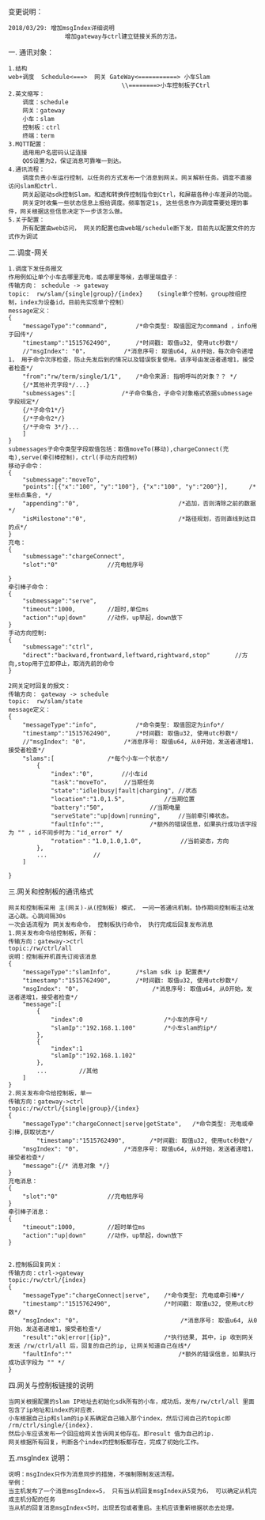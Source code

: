 变更说明：
	
	2018/03/29:	增加msgIndex详细说明
					增加gateway与ctrl建立链接关系的方法。


一. 通讯对象：

	1.结构
	web+调度  Schedule<===>  网关 GateWay<===========> 小车Slam
                                  	\\========>小车控制板子Ctrl
	2.英文缩写：
		调度：schedule
		网关：gateway
		小车：slam
		控制板：ctrl
		终端：term
	3.MQTT配置：
		适用用户名密码认证连接
		QOS设置为2，保证消息可靠唯一到达。
	4.通讯流程：
		调度负责小车运行控制，以任务的方式发布一个消息到网关。网关解析任务。调度不直接访问slam和ctrl.
	 	网关起驱动sdk控制Slam，和透和转换传控制指令到Ctrl，和屏蔽各种小车差异的功能。
		网关定时收集一些状态信息上报给调度。频率暂定1s, 这些信息作为调度需要处理的事件，网关根据这些信息决定下一步该怎么做。
	5.关于配置：
		所有配置由web访问， 网关的配置也由web端/schedule断下发，目前先以配置文件的方式作为调试
	
二.调度-网关
	
	1.调度下发任务报文
	作用例如让单个小车去哪里充电，或去哪里等候，去哪里端盘子：
	传输方向： schedule -> gateway
	topic:	rw/slam/{single|group}/{index}    (single单个控制，group按组控制，index为设备id，目前先实现单个控制）
	message定义：
	{
	    "messageType":"command",		/*命令类型: 取值固定为command ，info用于回传*/
	    "timestamp":"1515762490",		/*时间戳: 取值u32, 使用utc秒数*/
    	//"msgIndex": "0"，			/*消息序号: 取值u64, 从0开始，每次命令递增1， 用于命令次序检查，防止先发后到的情况以及错误恢复使用。该序号由发送者递增1，接受者检查*/
	    "from":"rw/term/single/1/1",	/*命令来源: 指明呼叫的对象？？ */
	    {/*其他补充字段*/...}
	    "submessages":[ 			/*子命令集合，子命令对象格式依据submessage字段规定*/
	  	{/*子命令1*/}
	  	{/*子命令2*/}
	  	{/*子命令 3*/}...
	    ]
	}
	submessages子命令类型字段取值包括：取值moveTo(移动),chargeConnect(充电),serve(牵引棒控制)，ctrl(手动方向控制)
	移动子命令：
	{
	    "submessage":"moveTo", 
	    "points":[{"x":"100", "y":"100"}, {"x":"100", "y":"200"}], 		/*坐标点集合, */
	    "appending":"0", 							/*追加，否则清除之前的数据*/
	    "isMilestone":"0",							/*路径规划，否则直线到达目的点*/
	}           
	充电：
	{
		"submessage":"chargeConnect",
		"slot":"0"				//充电桩序号
		
	}
	牵引棒子命令： 
	{
		"submessage":"serve", 
		"timeout":1000,			//超时,单位ms
		"action":"up|down"		//动作，up举起，down放下
	}   
	手动方向控制:
	{
		"submessage":"ctrl",
		"direct":"backward,frontward,leftward,rightward,stop"		//方向,stop用于立即停止，取消先前的命令
	}
	
	2网关定时回复的报文：
	传输方向： gateway -> schedule
	topic:	rw/slam/state
	message定义：
	{
		"messageType":"info",			/*命令类型: 取值固定为info*/
	    "timestamp":"1515762490",		/*时间戳: 取值u32, 使用utc秒数*/
		//"msgIndex": "0"，			/*消息序号: 取值u64, 从0开始，发送者递增1，接受者检查*/	
		"slams":[				/*每个小车一个状态*/
			{
				"index":"0",		//小车id
				"task":"moveTo"，	//当期任务
				"state":"idle|busy|fault|charging",	//状态
				"location":"1.0,1.5",			//当期位置
				"battery":"50",				//当期电量
				"serveState":"up|down|running",		//当前牵引棒状态。
				"faultInfo":"",				/*额外的错误信息，如果执行成功该字段为 "" ，id不同步时为："id_error" */
				"rotation"："1.0,1.0,1.0",			//当前姿态，方向
			},
			...				//
		]
		
	}

三.网关和控制板的通讯格式
	
	网关和控制板采用 主(网关)-从(控制板) 模式， 一问一答通讯机制。协作期间控制板主动发送心跳。心跳间隔30s
	一次会话流程为 网关发布命令， 控制板执行命令， 执行完成后回复发布消息
	1.网关发布命令给控制板，所有：
	传输方向：gateway->ctrl
	topic:/rw/ctrl/all
	说明：控制板开机首先订阅该消息
	{
		"messageType":"slamInfo",		/*slam sdk ip 配置表*/
	    "timestamp":"1515762490",		/*时间戳: 取值u32, 使用utc秒数*/
		"msgIndex": "0"，					/*消息序号: 取值u64, 从0开始，发送者递增1，接受者检查*/
		"message":[
			{
				"index":0						/*小车的序号*/
				"slamIp":"192.168.1.100"		/*小车slam的ip*/
			},	
			{
				"index":1
				"slamIp":"192.168.1.102"
			},	
			...			//其他
		]
	}
	2.网关发布命令给控制板，单一
	传输方向：gateway->ctrl
	topic:/rw/ctrl/{single|group}/{index}
	{
		"messageType":"chargeConnect|serve|getState",	/*命令类型: 充电或牵引棒,获取状态*/
	    	"timestamp":"1515762490",		/*时间戳: 取值u32, 使用utc秒数*/
		"msgIndex": "0"，			/*消息序号: 取值u64, 从0开始，发送者递增1，接受者检查*/
		"message":{/* 消息对象 */}
	}
	充电消息：
	{
		"slot":"0"				//充电桩序号
	}
	牵引棒子消息： 
	{
		"timeout":1000,			//超时单位ms
		"action":"up|down"		//动作，up举起，down放下
	}   
	

	2.控制板回复网关：
	传输方向：ctrl->gateway 
	topic:/rw/ctrl/{index}
	{
		"messageType":"chargeConnect|serve",	/*命令类型: 充电或牵引棒*/
	    "timestamp":"1515762490",				/*时间戳: 取值u32, 使用utc秒数*/
		"msgIndex": "0"，							/*消息序号: 取值u64, 从0开始，发送者递增1，接受者检查*/
		"result":"ok|error|{ip}",				/*执行结果, 其中，ip 收到网关发送 /rw/ctrl/all 后，回复的自己的ip, 让网关知道自己在线*/
		"faultInfo":""								/*额外的错误信息，如果执行成功该字段为 "" */
	}
	
四.网关与控制板链接的说明
	
	当网关根据配置的slam IP地址去初始化sdk所有的小车，成功后，发布/rw/ctrl/all 里面包含了ip地址和index的对应表.
	小车根据自己ip和slam的ip关系确定自己输入那个index，然后订阅自己的topic即 /rm/ctrl/single/{index}.
	然后小车应该发布一个回应给网关告诉网关他存在。即result 值为自己的ip.
	网关根据所有回复，判断各个index的控制板都存在，完成了初始化工作。

五.msgIndex 说明：
	
	说明：msgIndex只作为消息同步的措施，不强制限制发送流程。
	举例：
	当主机发布了一个消息msgIndex=5， 只有当从机回复msgIndex从5变为6， 可以确定从机完成主机分配的任务
	当从机的回复消息msgIndex<5时，出现丢包或者重启。主机应该重新根据状态去处理。
	

	


